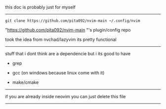 this doc is probably just for myself
***

```git clone https://github.com/pita092/nvim-main ~/.config/nvim```



"https://github.com/pita092/nvim-main "'s plugin/config repo

took the idea from nvchad/lazyvim
its pretty functional 
***
stuff that i dont think are a dependencie but i its good to have

- grep

- gcc (on windows because linux come with it)

- make/cmake


****
if you are already inside neovim you can just delete this file 
***


